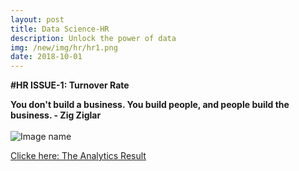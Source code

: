 ```yaml
---
layout: post
title: Data Science-HR
description: Unlock the power of data
img: /new/img/hr/hr1.png
date: 2018-10-01
---
```


**#HR ISSUE-1: Turnover Rate**

**You don't build a business. You build people, and people build the business. - Zig Ziglar**
<Br>
  <Br>
![Image name](https://static1.squarespace.com/static/5144a1bde4b033f38036b7b9/t/56ab72ebbe7b96fafe9303f5/1454076676264/)
 
 [Clicke here: The Analytics Result]()
